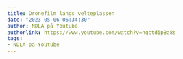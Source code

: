 ```yaml
---
title: Dronefilm langs velteplassen
date: "2023-05-06 06:34:30"
author: NDLA på Youtube
authorlink: https://www.youtube.com/watch?v=nqctdipBa8s
tags:
- NDLA-pa-Youtube
---
```

